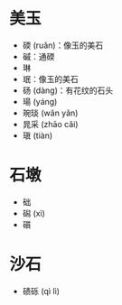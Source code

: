 # 美玉
* 碝 (ruǎn)：像玉的美石
* 磩：通碝
* 琳
* 珉：像玉的美石
* 砀 (dàng)：有花纹的石头
* 瑒 (yáng)
* 琬琰 (wǎn yǎn)
* 晁采 (zhāo cǎi)
* 瑱 (tiàn)

# 石墩
* 础
* 磶 (xì)
* 礩

# 沙石
* 碛砾 (qì lì)